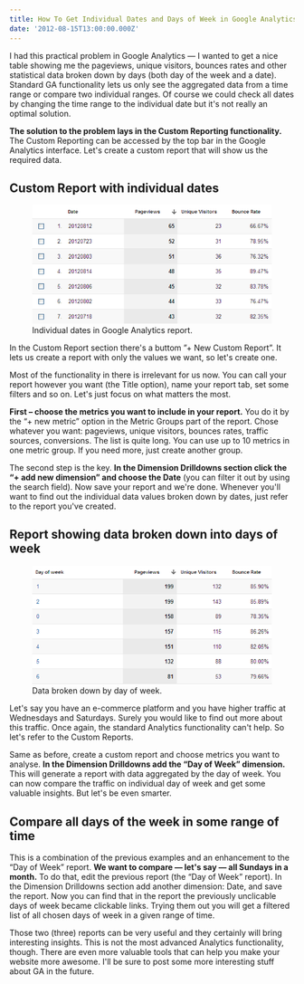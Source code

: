 ```yaml
---
title: How To Get Individual Dates and Days of Week in Google Analytics
date: '2012-08-15T13:00:00.000Z'
---
```


I had this practical problem in Google Analytics — I wanted to get a nice table showing me the pageviews, unique visitors, bounces rates and other statistical data broken down by days (both day of the week and a date). Standard GA functionality lets us only see the aggregated data from a time range or compare two individual ranges. Of course we could check all dates by changing the time range to the individual date but it's not really an optimal solution.

**The solution to the problem lays in the Custom Reporting functionality.** The Custom Reporting can be accessed by the top bar in the Google Analytics interface. Let's create a custom report that will show us the required data.

## Custom Report with individual dates

<figure>
  <img src="./individual-dates-in-google-analytics.png">
  <figcaption>Individual dates in Google Analytics report.</figcaption>
</figure>

In the Custom Report section there's a buttom ”+ New Custom Report”. It lets us create a report with only the values we want, so let's create one.

Most of the functionality in there is irrelevant for us now. You can call your report however you want (the Title option), name your report tab, set some filters and so on. Let's just focus on what matters the most.

**First – choose the metrics you want to include in your report.** You do it by the “+ new metric” option in the Metric Groups part of the report. Chose whatever you want: pageviews, unique visitors, bounces rates, traffic sources, conversions. The list is quite long. You can use up to 10 metrics in one metric group. If you need more, just create another group.

The second step is the key. **In the Dimension Drilldowns section click the “+ add new dimension” and choose the Date** (you can filter it out by using the search field). Now save your report and we're done. Whenever you'll want to find out the individual data values broken down by dates, just refer to the report you've created.

## Report showing data broken down into days of week

<figure>
  <img src="./day-of-week1.png">
  <figcaption>Data broken down by day of week.</figcaption>
</figure>

Let's say you have an e-commerce platform and you have higher traffic at Wednesdays and Saturdays. Surely you would like to find out more about this traffic. Once again, the standard Analytics functionality can't help. So let's refer to the Custom Reports.

Same as before, create a custom report and choose metrics you want to analyse. **In the Dimension Drilldowns add the “Day of Week” dimension.** This will generate a report with data aggregated by the day of week. You can now compare the traffic on individual day of week and get some valuable insights. But let's be even smarter.

## Compare all days of the week in some range of time

This is a combination of the previous examples and an enhancement to the “Day of Week” report. **We want to compare — let's say — all Sundays in a month.** To do that, edit the previous report (the “Day of Week” report). In the Dimension Drilldowns section add another dimension: Date, and save the report. Now you can find that in the report the previously unclicable days of week became clickable links. Trying them out you will get a filtered list of all chosen days of week in a given range of time.

Those two (three) reports can be very useful and they certainly will bring interesting insights. This is not the most advanced Analytics functionality, though. There are even more valuable tools that can help you make your website more awesome. I'll be sure to post some more interesting stuff about GA in the future.